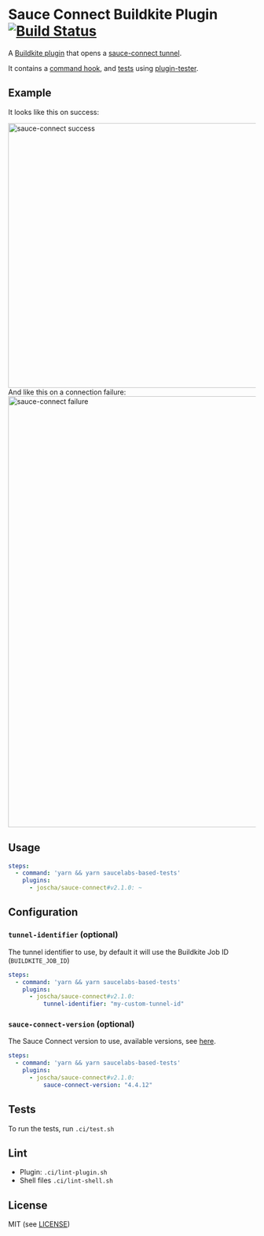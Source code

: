 # Sauce Connect Buildkite Plugin [![Build Status](https://travis-ci.org/joscha/sauce-connect-buildkite-plugin.svg?branch=master)](https://travis-ci.org/joscha/sauce-connect-buildkite-plugin)

A [Buildkite plugin](https://buildkite.com/docs/agent/v3/plugins) that opens a [sauce-connect tunnel](https://wiki.saucelabs.com/display/DOCS/Sauce+Connect+Proxy).

It contains a [command hook](hooks/command), and [tests](tests/command.bats) using [plugin-tester](https://github.com/buildkite-plugins/plugin-tester).

## Example

It looks like this on success:

<img width="538" alt="sauce-connect success" src="https://user-images.githubusercontent.com/188038/39405935-18b34c88-4bf2-11e8-9e4e-a9f3bb0f6166.png">
And like this on a connection failure:

<img width="876" alt="sauce-connect failure" src="https://user-images.githubusercontent.com/188038/39405948-4770f12e-4bf2-11e8-9fa0-e64b54323536.png">

## Usage

```yml
steps:
  - command: 'yarn && yarn saucelabs-based-tests'
    plugins:
      - joscha/sauce-connect#v2.1.0: ~
```

## Configuration

### `tunnel-identifier` (optional)

The tunnel identifier to use, by default it will use the Buildkite Job ID (`BUILDKITE_JOB_ID`)

```yml
steps:
  - command: 'yarn && yarn saucelabs-based-tests'
    plugins:
      - joscha/sauce-connect#v2.1.0:
          tunnel-identifier: "my-custom-tunnel-id"
```

### `sauce-connect-version` (optional)

The Sauce Connect version to use, available versions, see [here](https://wiki.saucelabs.com/display/DOCS/Sauce+Connect+Proxy).

```yml
steps:
  - command: 'yarn && yarn saucelabs-based-tests'
    plugins:
      - joscha/sauce-connect#v2.1.0:
          sauce-connect-version: "4.4.12"
```

## Tests

To run the tests, run `.ci/test.sh`

## Lint

* Plugin: `.ci/lint-plugin.sh`
* Shell files `.ci/lint-shell.sh`

## License

MIT (see [LICENSE](LICENSE))
